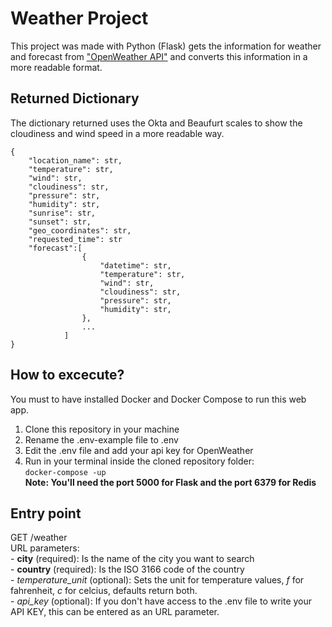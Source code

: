 # Weather Project
This project was made with Python (Flask) gets the information for weather and forecast from ["OpenWeather API"](https://openweathermap.org/api) and converts this information in a more readable format.
## Returned Dictionary
The dictionary returned uses the Okta and Beaufurt scales to show the cloudiness and wind speed in a more readable way.
```
{   
    "location_name": str,
    "temperature": str,
    "wind": str,
    "cloudiness": str,
    "pressure": str,
    "humidity": str,
    "sunrise": str,
    "sunset": str,
    "geo_coordinates": str,
    "requested_time": str
    "forecast":[
                {
                    "datetime": str,
                    "temperature": str,
                    "wind": str,
                    "cloudiness": str,
                    "pressure": str,
                    "humidity": str,
                },
                ...
            ]
}
```
## How to excecute?
You must to have installed Docker and Docker Compose to run this web app.  
1. Clone this repository in your machine  
2. Rename the .env-example file to .env  
3. Edit the .env file and add your api key for OpenWeather  
4. Run in your terminal inside the cloned repository folder:  
    ```docker-compose -up```  
**Note: You'll need the port 5000 for Flask and the port 6379 for Redis**

## Entry point
GET /weather  
URL parameters:  
    - **city** (required): Is the name of the city you want to search  
    - **country** (required): Is the ISO 3166 code of the country  
    - *temperature_unit* (optional): Sets the unit for temperature values, *f* for fahrenheit, *c* for celcius, defaults return both.  
    - *api_key* (optional): If you don't have access to the .env file to write your API KEY, this can be entered as an URL parameter.  